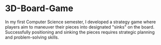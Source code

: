 # 3D-Board-Game
In my first Computer Science semester, I developed a strategy game where players aim to maneuver their pieces into designated "sinks" on the board. Successfully positioning and sinking the pieces requires strategic planning and problem-solving skills.
